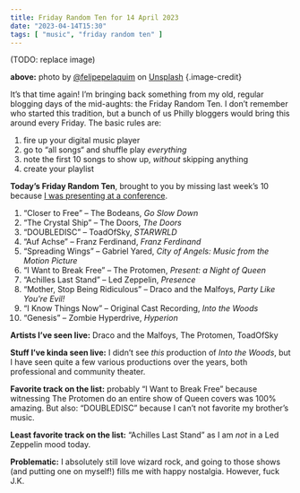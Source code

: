 ```yaml
---
title: Friday Random Ten for 14 April 2023
date: "2023-04-14T15:30"
tags: [ "music", "friday random ten" ]
---
```


(TODO: replace image)

**above:** photo by [@felipepelaquim](https://unsplash.com/ko/@felipepelaquim?utm_source=unsplash&utm_medium=referral&utm_content=creditCopyText) on [Unsplash](https://unsplash.com/photos/UNNAYh3sMOg?utm_source=unsplash&utm_medium=referral&utm_content=creditCopyText) {.image-credit}

It’s that time again! I’m bringing back something from my old, regular blogging days of the mid-aughts: the Friday Random Ten. I don’t remember who started this tradition, but a bunch of us Philly bloggers would bring this around every Friday. The basic rules are:

1. fire up your digital music player
1. go to “all songs“ and shuffle play _everything_
1. note the first 10 songs to show up, _without_ skipping anything
1. create your playlist

**Today’s Friday Random Ten**, brought to you by missing last week’s 10 because [I was presenting at a conference](https://pcaaca.org/conference/2023/).

1. “Closer to Free” &#8211; The Bodeans, _Go Slow Down_
2. “The Crystal Ship” &#8211; The Doors, _The Doors_
3. “DOUBLEDISC” &#8211; ToadOfSky, _STARWRLD_
4. “Auf Achse” &#8211; Franz Ferdinand, _Franz Ferdinand_
5. “Spreading Wings” &#8211; Gabriel Yared, _City of Angels: Music from the Motion Picture_
6. “I Want to Break Free” &#8211; The Protomen, _Present: a Night of Queen_
7. “Achilles Last Stand” &#8211; Led Zeppelin, _Presence_
8. “Mother, Stop Being Ridiculous” &#8211; Draco and the Malfoys, _Party Like You're Evil!_
9. “I Know Things Now” &#8211; Original Cast Recording, _Into the Woods_
10. “Genesis” &#8211; Zombie Hyperdrive, _Hyperion_

**Artists I’ve seen live:** Draco and the Malfoys, The Protomen, ToadOfSky

**Stuff I’ve kinda seen live:** I didn’t see _this_ production of _Into the Woods_, but I have seen quite a few various productions over the years, both professional and community theater.

**Favorite track on the list:** probably “I Want to Break Free” because witnessing The Protomen do an entire show of Queen covers was 100% amazing. But also: “DOUBLEDISC” because I can’t not favorite my brother’s music.

**Least favorite track on the list:** “Achilles Last Stand” as I am _not_ in a Led Zeppelin mood today.

**Problematic:** I absolutely still love wizard rock, and going to those shows (and putting one on myself!) fills me with happy nostalgia. However, fuck J.K.
